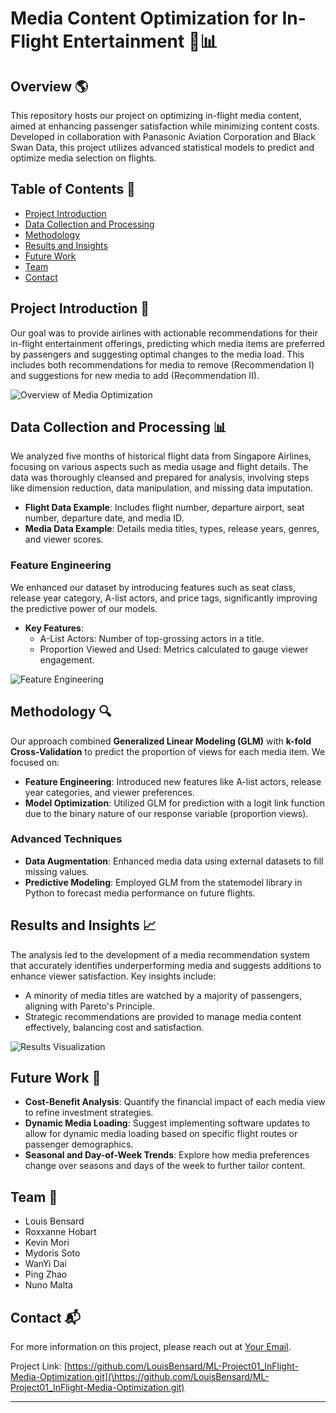 # Media Content Optimization for In-Flight Entertainment 🛫📊

## Overview 🌎 
This repository hosts our project on optimizing in-flight media content, aimed at enhancing passenger satisfaction while minimizing content costs. Developed in collaboration with Panasonic Aviation Corporation and Black Swan Data, this project utilizes advanced statistical models to predict and optimize media selection on flights.

## Table of Contents 📑
- [Project Introduction](#project-introduction-)
- [Data Collection and Processing](#data-collection-and-processing-)
- [Methodology](#methodology-)
- [Results and Insights](#results-and-insights-)
- [Future Work](#future-work-)
- [Team](#team)
- [Contact](#contact-)

## Project Introduction 📖
Our goal was to provide airlines with actionable recommendations for their in-flight entertainment offerings, predicting which media items are preferred by passengers and suggesting optimal changes to the media load. This includes both recommendations for media to remove (Recommendation I) and suggestions for new media to add (Recommendation II).

![Overview of Media Optimization](link-to-overview-image)

## Data Collection and Processing 📊
We analyzed five months of historical flight data from Singapore Airlines, focusing on various aspects such as media usage and flight details. The data was thoroughly cleansed and prepared for analysis, involving steps like dimension reduction, data manipulation, and missing data imputation.

- **Flight Data Example**: Includes flight number, departure airport, seat number, departure date, and media ID.
- **Media Data Example**: Details media titles, types, release years, genres, and viewer scores.

### Feature Engineering 
We enhanced our dataset by introducing features such as seat class, release year category, A-list actors, and price tags, significantly improving the predictive power of our models.

- **Key Features**:
    - A-List Actors: Number of top-grossing actors in a title.
    - Proportion Viewed and Used: Metrics calculated to gauge viewer engagement.

![Feature Engineering](link-to-feature-engineering-image)

## Methodology 🔍
Our approach combined **Generalized Linear Modeling (GLM)** with **k-fold Cross-Validation** to predict the proportion of views for each media item. We focused on:
- **Feature Engineering**: Introduced new features like A-list actors, release year categories, and viewer preferences.
- **Model Optimization**: Utilized GLM for prediction with a logit link function due to the binary nature of our response variable (proportion views).

### Advanced Techniques
- **Data Augmentation**: Enhanced media data using external datasets to fill missing values.
- **Predictive Modeling**: Employed GLM from the statemodel library in Python to forecast media performance on future flights.

## Results and Insights 📈
The analysis led to the development of a media recommendation system that accurately identifies underperforming media and suggests additions to enhance viewer satisfaction. Key insights include:
- A minority of media titles are watched by a majority of passengers, aligning with Pareto's Principle.
- Strategic recommendations are provided to manage media content effectively, balancing cost and satisfaction.

![Results Visualization](link-to-results-image)

## Future Work 🔮
- **Cost-Benefit Analysis**: Quantify the financial impact of each media view to refine investment strategies.
- **Dynamic Media Loading**: Suggest implementing software updates to allow for dynamic media loading based on specific flight routes or passenger demographics.
- **Seasonal and Day-of-Week Trends**: Explore how media preferences change over seasons and days of the week to further tailor content.

## Team 🤝
- Louis Bensard
- Roxxanne Hobart
- Kevin Mori
- Mydoris Soto
- WanYi Dai
- Ping Zhao
- Nuno Malta

## Contact 📬
For more information on this project, please reach out at [Your Email](mailto:louisbenss@gmail.com).

Project Link: [https://github.com/LouisBensard/ML-Project01_InFlight-Media-Optimization.git](\https://github.com/LouisBensard/ML-Project01_InFlight-Media-Optimization.git)

---
